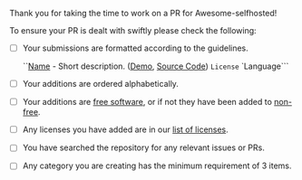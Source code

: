 Thank you for taking the time to work on a PR for Awesome-selfhosted!

To ensure your PR is dealt with swiftly please check the following:

- [ ] Your submissions are formatted according to the guidelines. 
        
    ``[Name](http://homepage/) - Short description. ([Demo](http://url.to/demo), [Source Code](http://url.of/source/code)) `License` `Language```
- [ ] Your additions are ordered alphabetically.
- [ ] Your additions are [free software](https://en.wikipedia.org/wiki/Free_software), or if not they have been added to [non-free](non-free.md).
- [ ] Any licenses you have added are in our [list of licenses](https://github.com/Kickball/awesome-selfhosted/blob/master/README.md#list-of-licenses).
- [ ] You have searched the repository for any relevant issues or PRs.
- [ ] Any category you are creating has the minimum requirement of 3 items.
